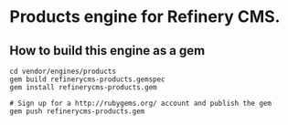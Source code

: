 # Products engine for Refinery CMS.

## How to build this engine as a gem

    cd vendor/engines/products
    gem build refinerycms-products.gemspec
    gem install refinerycms-products.gem
    
    # Sign up for a http://rubygems.org/ account and publish the gem
    gem push refinerycms-products.gem